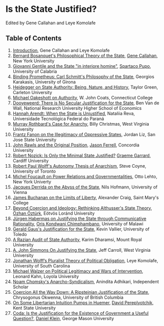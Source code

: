 # Is the State Justified?

Edited by Gene Callahan and Leye Komolafe


## Table of Contents

1. [Introduction](intro.md), Gene Callahan and Leye Komolafe
1. [Bernard Bosanquet's Philosophical Theory of the State](abstracts.bosanquet.md),
[Gene Callahan](bios/callahan.md), New York University
1. [Giovanni Gentile and the State "in interiore homine"](abstracts/gentile.md), [Spartaco Pupo](bios/pupo.md), University of Calabria
1. [Binding Prometheus: Carl Schmitt's Philosophy of the State](abstracts/schmitt.md), Georgios Karakasis, University of Girona
1. [Heidegger on State Authority: Being, Nature, and History](abstracts/heidegger.md), Taylor Green, Carleton University
1. [Michael Oakeshott on Authority](abstracts/oakeshott.md), W. John Coats, Connecticut College
1. [Dooyeweerd: There is No Secular Justification for the State](abstracts/dooyeweerd.md), Ben Van de Wall,
National Research University Higher School of Economics
1. [Hannah Arendt: When the State is Unjustified](abstracts/arendt.md), Nataliia Reva, Universidade Tecnológica Federal do Paraná
1. [Murray Rothbard's Case for Anarchy](abstracts/rothbard.md), Billy Christmas, West Virginia University
1. [Frantz Fanon on the Illegitimacy of Oppressive States](abstracts/fanon.md), Jordan Liz, San Jose State University
1. [John Rawls and the Original Position](abstracts/rawls.md),
[Jason Ferrell](bios/ferrell.md), Concordia University
1. [Robert Nozick: Is Only the Minimal State Justified?](abstracts/nozick.md) [Graeme Garrard](bios/garrard.md), Cardiff University
1. [Robert Paul Wolff's Autonomy Thesis of Anarchism](abstracts/wolff.md), Steve Coyne, University of Toronto
1. [Michel Foucault on Power Relations and Governmentalities](abstracts/focault.md), Otto Lehto, New York Univerty
1. [Jacques Derrida on the Abyss of the State](abstracts/derrida.md), Nils Hofmann, University of Vienna
1. [James Buchanan on the Limits of Liberty](abstracts/buchanan.md), Alexander Craig, Saint Mary's College
1. [Beyond Coercion and Ideology: Rethinking Althusser's State Theory](abstracts/althusser.md),
[Özhan Öztürk](bios/ozturk.md), Eötvös Loránd University
1. [Jürgen Habermas on Justifying the State through Communicative Rationality](abstracts/habermas.md),
[Oris Kondwani Chimphambano](bios/chimphambano.md), University of Malawi
1. [Gerald Gaus's Justification for the State](abstracts/gaus.md), Kevin Vallier, University of Toledo
1. [A Razian Audit of State Authority](abstracts/raz.md), Karim Dharamsi, Mount Royal University
1. [A. John Simmons On Justifying the State](abstracts/simmons.md), Jeff Carroll, West Virginia University
1. [Jonathan Wolff’s Pluralist Theory of Political Obligation](abstracts/jwolff.md), Leye Komolafe, University of South Carolina
1. [Michael Walzer on Political Legitimacy and Wars of Intervention](abstracts/walzer.md), Leonard Kahn, Loyola
    University
1. [Noam Chomsky's Anarcho-Syndicalism](abstracts/chomsky.md), Anindita Adhikari, Independent Scholar
1. [Coercion All the Way Down: A Ripsteinian Justification of the State](abstracts/ripstein.md), Chrysogonus Okwenna, University of British Columbia
1. [On Some Libertarian Intuition Pumps in Huemer](abstracts/huemer.md),
[David Pereplyotchik](bios/pereplyotchik.md), Kent State University
1. [Coda: Is the Justification for the Existence of Government a Useful Question?](abstracts/coda.md),
[Daniel Klein](bios/klein.md), George Mason University
